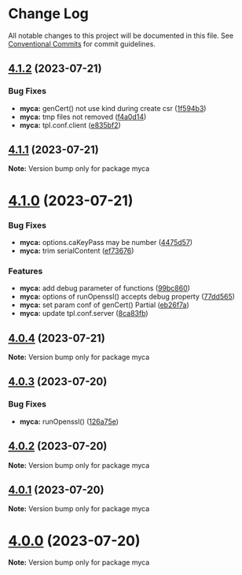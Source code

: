 # Change Log

All notable changes to this project will be documented in this file.
See [Conventional Commits](https://conventionalcommits.org) for commit guidelines.

## [4.1.2](https://github.com/waitingsong/node-myca/compare/v4.1.1...v4.1.2) (2023-07-21)


### Bug Fixes

* **myca:** genCert() not use kind during create csr ([1f594b3](https://github.com/waitingsong/node-myca/commit/1f594b3570ea2e3ad1e3b691ba971359cfadab32))
* **myca:** tmp files not removed ([f4a0d14](https://github.com/waitingsong/node-myca/commit/f4a0d14aae62f7485853f66916ecdb7a00909455))
* **myca:** tpl.conf.client ([e835bf2](https://github.com/waitingsong/node-myca/commit/e835bf250f2a00317ecb4cee20ad9ad6b5fbcd5b))





## [4.1.1](https://github.com/waitingsong/node-myca/compare/v4.1.0...v4.1.1) (2023-07-21)

**Note:** Version bump only for package myca





# [4.1.0](https://github.com/waitingsong/node-myca/compare/v4.0.4...v4.1.0) (2023-07-21)


### Bug Fixes

* **myca:** options.caKeyPass may be number ([4475d57](https://github.com/waitingsong/node-myca/commit/4475d57a8d8561d51a12abdf0103b489d9a1b445))
* **myca:** trim serialContent ([ef73676](https://github.com/waitingsong/node-myca/commit/ef73676b9814991003fb5785e03ceaf69ea7498a))


### Features

* **myca:** add debug parameter of functions ([99bc860](https://github.com/waitingsong/node-myca/commit/99bc8603674354a49ea7383476b5e5ece89e6996))
* **myca:** options of runOpenssl() accepts debug property ([77dd565](https://github.com/waitingsong/node-myca/commit/77dd5659f6b75888053ec66e3dd681a4921ac869))
* **myca:** set param conf of genCert() Partial ([eb26f7a](https://github.com/waitingsong/node-myca/commit/eb26f7abc09e5a8c5c31d14b75ae722fd6132b4e))
* **myca:** update tpl.conf.server ([8ca83fb](https://github.com/waitingsong/node-myca/commit/8ca83fb5fe20d3c45c87a2a7339701bce8532efb))





## [4.0.4](https://github.com/waitingsong/node-myca/compare/v4.0.3...v4.0.4) (2023-07-21)

**Note:** Version bump only for package myca





## [4.0.3](https://github.com/waitingsong/node-myca/compare/v4.0.2...v4.0.3) (2023-07-20)


### Bug Fixes

* **myca:** runOpenssl() ([126a75e](https://github.com/waitingsong/node-myca/commit/126a75e6c0cd6ca8b99ec835a93e4b8fbb18c0cc))





## [4.0.2](https://github.com/waitingsong/node-myca/compare/v4.0.1...v4.0.2) (2023-07-20)

**Note:** Version bump only for package myca





## [4.0.1](https://github.com/waitingsong/node-myca/compare/v4.0.0...v4.0.1) (2023-07-20)

**Note:** Version bump only for package myca





# [4.0.0](https://github.com/waitingsong/node-myca/compare/v3.2.0...v4.0.0) (2023-07-20)

**Note:** Version bump only for package myca
